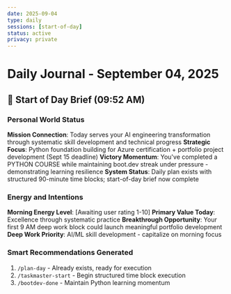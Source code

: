 ```yaml
---
date: 2025-09-04
type: daily
sessions: [start-of-day]
status: active
privacy: private
---
```


# Daily Journal - September 04, 2025

## 🌅 Start of Day Brief (09:52 AM)

### Personal World Status
**Mission Connection**: Today serves your AI engineering transformation through systematic skill development and technical progress
**Strategic Focus**: Python foundation building for Azure certification + portfolio project development (Sept 15 deadline)
**Victory Momentum**: You've completed a PYTHON COURSE while maintaining boot.dev streak under pressure - demonstrating learning resilience
**System Status**: Daily plan exists with structured 90-minute time blocks; start-of-day brief now complete

### Energy and Intentions
**Morning Energy Level**: [Awaiting user rating 1-10]
**Primary Value Today**: Excellence through systematic practice
**Breakthrough Opportunity**: Your first 9 AM deep work block could launch meaningful portfolio development
**Deep Work Priority**: AI/ML skill development - capitalize on morning focus

### Smart Recommendations Generated
1. `/plan-day` - Already exists, ready for execution
2. `/taskmaster-start` - Begin structured time block execution  
3. `/bootdev-done` - Maintain Python learning momentum